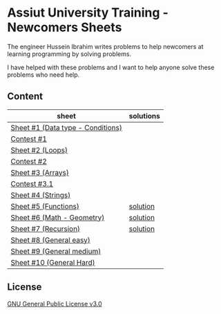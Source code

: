 # Assiut University Training - Newcomers Sheets
The engineer Hussein Ibrahim writes problems to help newcomers at learning programming by solving problems.

I have helped with these problems and I want to help anyone solve these problems who need help.

## Content

| sheet | solutions |
| ---------- | ------------ |
| [Sheet #1 (Data type - Conditions)](https://codeforces.com/group/MWSDmqGsZm/contest/219158) | |
| [Contest #1](https://codeforces.com/group/MWSDmqGsZm/contest/326175) | |
| [Sheet #2 (Loops)](https://codeforces.com/group/MWSDmqGsZm/contest/219432) | |
| [Contest #2](https://codeforces.com/group/MWSDmqGsZm/contest/326907) | |
| [Sheet #3 (Arrays)](https://codeforces.com/group/MWSDmqGsZm/contest/219774) | |
| [Contest #3.1](https://codeforces.com/group/MWSDmqGsZm/contest/329103) | |
| [Sheet #4 (Strings)](https://codeforces.com/group/MWSDmqGsZm/contest/219856) | |
| [Sheet #5 (Functions)](https://codeforces.com/group/MWSDmqGsZm/contest/223205) | [solution](./functions/) |
| [Sheet #6 (Math - Geometry)](https://codeforces.com/group/MWSDmqGsZm/contest/223338) | [solution](./math/) |
| [Sheet #7 (Recursion)](https://codeforces.com/group/MWSDmqGsZm/contest/223339) | [solution](./recursion/) |
| [Sheet #8 (General easy)](https://codeforces.com/group/MWSDmqGsZm/contest/223206) | |
| [Sheet #9 (General medium)](https://codeforces.com/group/MWSDmqGsZm/contest/223207) | |
| [Sheet #10 (General Hard)](https://codeforces.com/group/MWSDmqGsZm/contest/223340) | |


## License
[GNU General Public License v3.0](./LICENSE)
